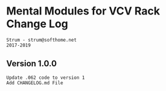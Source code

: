 # Mental Modules for VCV Rack Change Log

	Strum - strum@softhome.net
	2017-2019

## Version 1.0.0
	Update .062 code to version 1
	Add CHANGELOG.md File